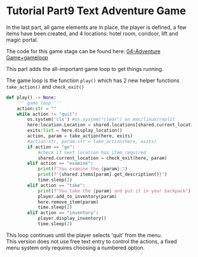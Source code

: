 <h1>Tutorial Part9 Text Adventure Game </h1>

In the last part, all game elements are in place, the player is defined, a few items have been created, and 4 locations: hotel room, coridoor, lift and magic portal.

The code for this game stage can be found here: [04-Adventure Game+gameloop](/Python/OOP/04-Adventure%20Game%2Bgameloop)

This part adds the all-important game loop to get things running.

The game loop is the function `play()` which has 2 new helper functions `take_action()` and `check_exit()`

```python
def play() -> None:
	''' game loop '''
	action:str = ""
	while action != "quit":
		os.system('cls') #os.system("clear") on mac/linux/replit
		here:location.Location = shared.locations[shared.current_location]
		exits:list = here.display_location()
		action, param = take_action(here, exits)
		#action:str, param:str = take_action(here, exits)
		if action == "go":
			#check if next location has item_required
			shared.current_location = check_exit(here, param)		
		elif action == "examine":
			print(f"You examine the {param}:")
			print(f"{shared.items[param].get_description()}")
			time.sleep(2)
		elif action == "take":
			print(f"You take the {param} and put it in your backpack")
			player.add_to_inventory(param)
			here.remove_item(param)
			time.sleep(2)
		elif action == "inventory":
			player.display_inventory()
			time.sleep(2)
```
This loop continues until the player selects 'quit' from the menu.<br>
This version does not use free text entry to control the actions, a fixed menu system only requires choosing a numbered option.<br>

